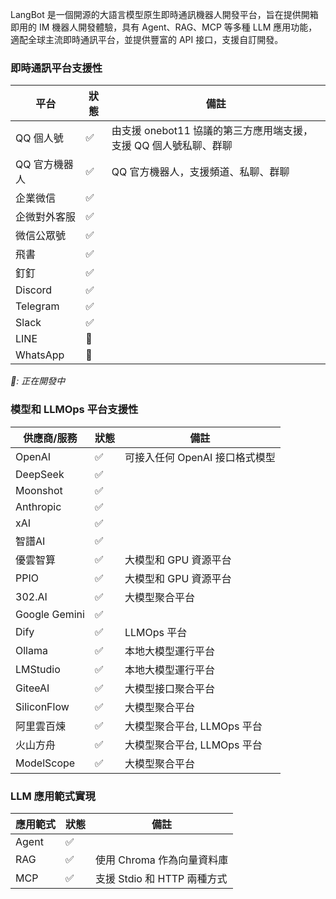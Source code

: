 LangBot 是一個開源的大語言模型原生即時通訊機器人開發平台，旨在提供開箱即用的 IM 機器人開發體驗，具有 Agent、RAG、MCP 等多種 LLM 應用功能，適配全球主流即時通訊平台，並提供豐富的 API 接口，支援自訂開發。

### 即時通訊平台支援性
| 平台 | 狀態 | 備註 |
| --- | --- | --- |
| QQ 個人號 | ✅ | 由支援 onebot11 協議的第三方應用端支援，支援 QQ 個人號私聊、群聊 |
| QQ 官方機器人 | ✅ | QQ 官方機器人，支援頻道、私聊、群聊 |
| 企業微信 | ✅ | |
| 企微對外客服 | ✅ | |
| 微信公眾號 | ✅ | |
| 飛書 | ✅ | |
| 釘釘 | ✅ | |
| Discord | ✅ | |
| Telegram | ✅ | |
| Slack | ✅ | |
| LINE | 🚧 | |
| WhatsApp | 🚧 | |

*🚧: 正在開發中*

### 模型和 LLMOps 平台支援性
| 供應商/服務 | 狀態 | 備註 |
| --- | --- | --- |
| OpenAI | ✅ | 可接入任何 OpenAI 接口格式模型 |
| DeepSeek | ✅ | |
| Moonshot | ✅ | |
| Anthropic | ✅ | |
| xAI | ✅ | |
| 智譜AI | ✅ | |
| 優雲智算 | ✅ | 大模型和 GPU 資源平台 |
| PPIO | ✅ | 大模型和 GPU 資源平台 |
| 302.AI | ✅ | 大模型聚合平台 |
| Google Gemini | ✅ | |
| Dify | ✅ | LLMOps 平台 |
| Ollama | ✅ | 本地大模型運行平台 |
| LMStudio | ✅ | 本地大模型運行平台 |
| GiteeAI | ✅ | 大模型接口聚合平台 |
| SiliconFlow | ✅ | 大模型聚合平台 |
| 阿里雲百煉 | ✅ | 大模型聚合平台, LLMOps 平台 |
| 火山方舟 | ✅ | 大模型聚合平台, LLMOps 平台 |
| ModelScope | ✅ | 大模型聚合平台 |

### LLM 應用範式實現
| 應用範式 | 狀態 | 備註 |
| --- | --- | --- |
| Agent | ✅ | |
| RAG | ✅ | 使用 Chroma 作為向量資料庫 |
| MCP | ✅ | 支援 Stdio 和 HTTP 兩種方式 |
